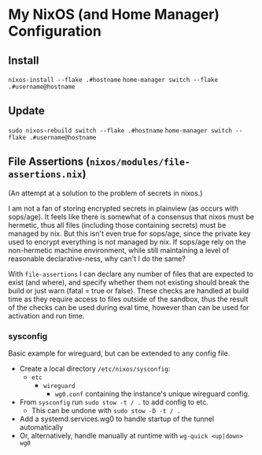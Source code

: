 # My NixOS (and Home Manager) Configuration

## Install
`nixos-install --flake .#hostname`
`home-manager switch --flake .#username@hostname`

## Update
`sudo nixos-rebuild switch --flake .#hostname`
`home-manager switch --flake .#username@hostname`

## File Assertions (`nixos/modules/file-assertions.nix`)
(An attempt at a solution to the problem of secrets in nixos.)

I am not a fan of storing encrypted secrets in plainview (as occurs with sops/age).
It feels like there is somewhat of a consensus that nixos must be hermetic, thus all files
(including those containing secrets) must be managed by nix. But this isn't even true for sops/age,
since the private key used to encrypt everything is not managed by nix.
If sops/age rely on the non-hermetic machine environment, while still maintaining
a level of reasonable declarative-ness, why can't I do the same?

With `file-assertions` I can declare any number of files that are expected to exist (and where), and specify
whether them not existing should break the build or just warn (fatal = true or false).
These checks are handled at build time as they require access to files outside of the sandbox,
thus the result of the checks can be used during eval time, however than can be used for activation and run time.

### sysconfig
Basic example for wireguard, but can be extended to any config file.
- Create a local directory `/etc/nixos/sysconfig`:
    - `etc`
        - `wireguard`
            - `wg0.conf`
containing the instance's unique wireguard config.
- From `sysconfig` run `sudo stow -t / .` to add config to etc.
    - This can be undone with `sudo stow -D -t / .`
- Add a systemd.services.wg0 to handle startup of the tunnel automatically
- Or, alternatively, handle manually at runtime with `wg-quick <up|down> wg0`
